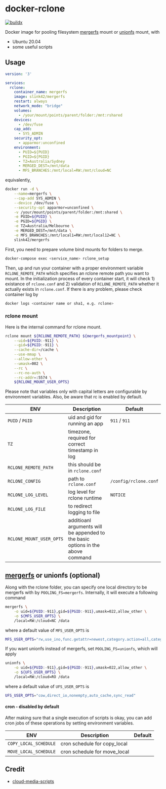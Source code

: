 # docker-rclone

[![buildx](https://github.com/slink42/docker-mergerfs/actions/workflows/buildx.yml/badge.svg?branch=master)](https://github.com/slink42/docker-mergerfs/actions/workflows/buildx.yml)

Docker image for pooling filesystem [mergerfs](https://github.com/trapexit/mergerfs/) mount or [unionfs](https://github.com/rpodgorny/unionfs-fuse/) mount, with

- Ubuntu 20.04
- some useful scripts

## Usage

```yaml
version: '3'

services:
  rclone:
    container_name: mergerfs
    image: slink42/mergerfs
    restart: always
    network_mode: "bridge"
    volumes:
      - /your/mount/points/parent/folder:/mnt:rshared
    devices:
      - /dev/fuse
    cap_add:
      - SYS_ADMIN
    security_opt:
      - apparmor:unconfined
    environment:
      - PUID=${PUID}
      - PGID=${PGID}
      - TZ=Australia/Sydney
      - MERGED_DEST=/mnt/data
      - MFS_BRANCHES:/mnt/local=RW:/mnt/cloud=NC
```

equivalently,

```bash
docker run -d \
    --name=mergerfs \
    --cap-add SYS_ADMIN \
    --device /dev/fuse \
    --security-opt apparmor=unconfined \
    -v /your/mount/points/parent/folder:/mnt:shared \
    -e PUID=${PUID} \
    -e PGID=${PGID} \
    -e TZ=Australia/Melbourne \
    -e MERGED_DEST=/mnt/data \
    -e MFS_BRANCHES:/mnt/local1=RW:/mnt/local12=NC \
    slink42/mergerfs
```

First, you need to prepare volume bind mounts for folders to merge.

```bash
docker-compose exec <service_name> rclone_setup
```

Then, up and run your container with a proper environment variable ```RCLONE_REMOTE_PATH``` which specifies an rclone remote path you want to mount. In the initialization process of every container start, it will check 1) existance of ```rclone.conf``` and 2) validation of ```RCLONE_REMOTE_PATH``` whether it actually exists in ```rclone.conf```. If there is any problem, please check container log by

```bash
docker logs <container name or sha1, e.g. rclone>
```

### rclone mount

Here is the internal command for rclone mount.

```bash
rclone mount ${RCLONE_REMOTE_PATH} ${mergerfs_mountpoint} \
    --uid=${PUID:-911} \
    --gid=${PGID:-911} \
    --cache-dir=/cache \
    --use-mmap \
    --allow-other \
    --umask=002 \
    --rc \
    --rc-no-auth \
    --rc-addr=:5574 \
    ${RCLONE_MOUNT_USER_OPTS}
```

Please note that variables only with capital letters are configurable by environment variables. Also, be aware that rc is enabled by default.

| ENV  | Description  | Default  |
|---|---|---|
| ```PUID``` / ```PGID```  | uid and gid for running an app  | ```911``` / ```911```  |
| ```TZ```  | timezone, required for correct timestamp in log  |   |
| ```RCLONE_REMOTE_PATH```  | this should be in ```rclone.conf```  |   |
| ```RCLONE_CONFIG```  | path to ```rclone.conf```  |  ```/config/rclone.conf``` |
| ```RCLONE_LOG_LEVEL```  | log level for rclone runtime  | ```NOTICE```  |
| ```RCLONE_LOG_FILE```  | to redirect logging to file  |   |
| ```RCLONE_MOUNT_USER_OPTS```  | additioanl arguments will be appended to the basic options in the above command  |   |

## [mergerfs](https://github.com/trapexit/mergerfs) or unionfs (optional)

Along with the rclone folder, you can specify one local directory to be mergerfs with by ```POOLING_FS=mergerfs```. Internally, it will execute a following command

```bash
mergerfs \
    -o uid=${PUID:-911},gid=${PGID:-911},umask=022,allow_other \
    -o ${MFS_USER_OPTS} \
    /local=RW:/cloud=NC /data
```

where a default value of ```MFS_USER_OPTS``` is

```bash
MFS_USER_OPTS="rw,use_ino,func.getattr=newest,category.action=all,category.create=ff,cache.files=auto-full,dropcacheonclose=true"
```

If you want unionfs instead of mergerfs, set ```POOLING_FS=unionfs```, which will apply

```bash
unionfs \
    -o uid=${PUID:-911},gid=${PGID:-911},umask=022,allow_other \
    -o ${UFS_USER_OPTS} \
    /local=RW:/cloud=RO /data
```

where a default value of ```UFS_USER_OPTS``` is

```bash
UFS_USER_OPTS="cow,direct_io,nonempty,auto_cache,sync_read"
```

#### cron - disabled by default

After making sure that a single execution of scripts is okay, you can add cron jobs of these operations by setting environment variables.

| ENV  | Description  | Default  |
|---|---|---|
| ```COPY_LOCAL_SCHEDULE```  | cron schedule for copy_local  |  |
| ```MOVE_LOCAL_SCHEDULE```  | cron schedule for move_local  |  |

## Credit

- [cloud-media-scripts](https://github.com/madslundt/docker-cloud-media-scripts)
